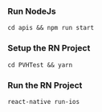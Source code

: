 ### Run NodeJs

``` cd apis && npm run start ```

### Setup the RN Project

``` cd PVHTest && yarn ```

### Run the RN Project

``` react-native run-ios ```


